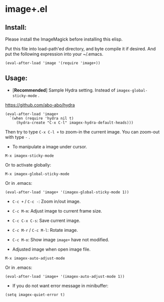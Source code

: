image+.el
=========

## Install:

Please install the ImageMagick before installing this elisp.

Put this file into load-path'ed directory, and byte compile it if
desired. And put the following expression into your ~/.emacs.

```
(eval-after-load 'image '(require 'image+))
```

## Usage:

* [__Recommended__] Sample Hydra setting. Instead of `imagex-global-sticky-mode` .

 https://github.com/abo-abo/hydra

```
(eval-after-load 'image+
  `(when (require 'hydra nil t)
     (hydra-create "C-x C-l" imagex-hydra-default-heads)))
```

 Then try to type `C-x C-l +` to zoom-in the current image.
 You can zoom-out with type `-` .

* To manipulate a image under cursor.

```
M-x imagex-sticky-mode
```

 Or to activate globally:

```
M-x imagex-global-sticky-mode
```

 Or in .emacs:

```
(eval-after-load 'image+ '(imagex-global-sticky-mode 1))
```

* `C-c +` / `C-c -`: Zoom in/out image.
* `C-c M-m`: Adjust image to current frame size.
* `C-c C-x C-s`: Save current image.
* `C-c M-r` / `C-c M-l`: Rotate image.
* `C-c M-o`: Show image `image+` have not modified.

* Adjusted image when open image file.

```
M-x imagex-auto-adjust-mode
```

  Or in .emacs:

```
(eval-after-load 'image+ '(imagex-auto-adjust-mode 1))
```

* If you do not want error message in minibuffer:

```
(setq imagex-quiet-error t)
```

